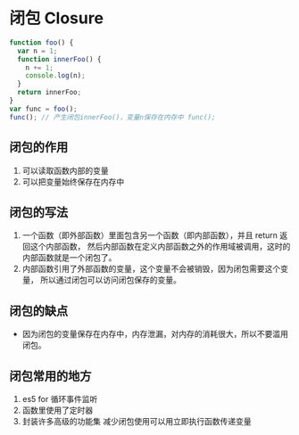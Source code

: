 # 闭包 Closure

```js
function foo() {
  var n = 1;
  function innerFoo() {
    n += 1;
    console.log(n);
  }
  return innerFoo;
}
var func = foo();
func(); // 产生闭包innerFoo()，变量n保存在内存中 func();
```

## 闭包的作用

1. 可以读取函数内部的变量
2. 可以把变量始终保存在内存中

## 闭包的写法

1. 一个函数（即外部函数）里面包含另一个函数（即内部函数），并且 return 返回这个内部函数， 然后内部函数在定义内部函数之外的作用域被调用，这时的内部函数就是一个闭包了。
2. 内部函数引用了外部函数的变量，这个变量不会被销毁，因为闭包需要这个变量， 所以通过闭包可以访问闭包保存的变量。

## 闭包的缺点

- 因为闭包的变量保存在内存中，内存泄漏，对内存的消耗很大，所以不要滥用闭包。

## 闭包常用的地方

1. es5 for 循环事件监听
2. 函数里使用了定时器
3. 封装许多高级的功能集 减少闭包使用可以用立即执行函数传递变量
